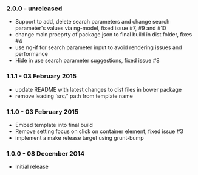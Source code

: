 ### 2.0.0 - unreleased
* Support to add, delete search parameters and change search parameter's values via ng-model, fixed issue #7, #9 and #10
* change main proeprty of package.json to final build in dist folder, fixes #4
* use ng-if for search parameter input to avoid rendering issues and performance
* Hide in use search parameter suggestions, fixed issue #8

### 1.1.1 - 03 February 2015
* update README with latest changes to dist files in bower package
* remove leading 'src/' path from template name

### 1.1.0 - 03 February 2015
* Embed template into final build
* Remove setting focus on click on container element, fixed issue #3
* implement a make release target using grunt-bump

### 1.0.0 - 08 December 2014
* Initial release

